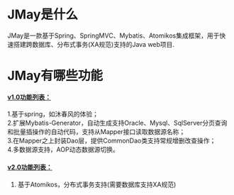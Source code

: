 # JMay是什么
JMay是一款基于Spring、SpringMVC、Mybatis、Atomikos集成框架，用于快速搭建跨数据库、分布式事务(XA规范)支持的Java web项目.

# JMay有哪些功能
<a href="https://github.com/handosme/JMay/releases/tag/v1.0"><h4>v1.0功能列表：</h4></a>
1.基于spring，如沐春风的体验；<br>
2.扩展Mybatis-Generator，自动生成支持Oracle、Mysql、SqlServer分页查询和批量插操作的自动代码，支持从Mapper接口读取数据源名称；<br>
3.在Mapper之上封装Dao层，提供CommonDao类支持常规增删改查操作；<br>
4.多数据源支持，AOP动态数据源切换。<br>


<a href="https://github.com/handosme/JMay/releases/tag/v2.0"><h4>v2.0功能列表：</h4></a>
1. 基于Atomikos，分布式事务支持(需要数据库支持XA规范)<br>
